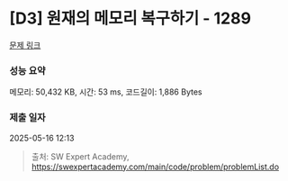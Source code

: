# [D3] 원재의 메모리 복구하기 - 1289 

[문제 링크](https://swexpertacademy.com/main/code/problem/problemDetail.do?contestProbId=AV19AcoKI9sCFAZN) 

### 성능 요약

메모리: 50,432 KB, 시간: 53 ms, 코드길이: 1,886 Bytes

### 제출 일자

2025-05-16 12:13



> 출처: SW Expert Academy, https://swexpertacademy.com/main/code/problem/problemList.do